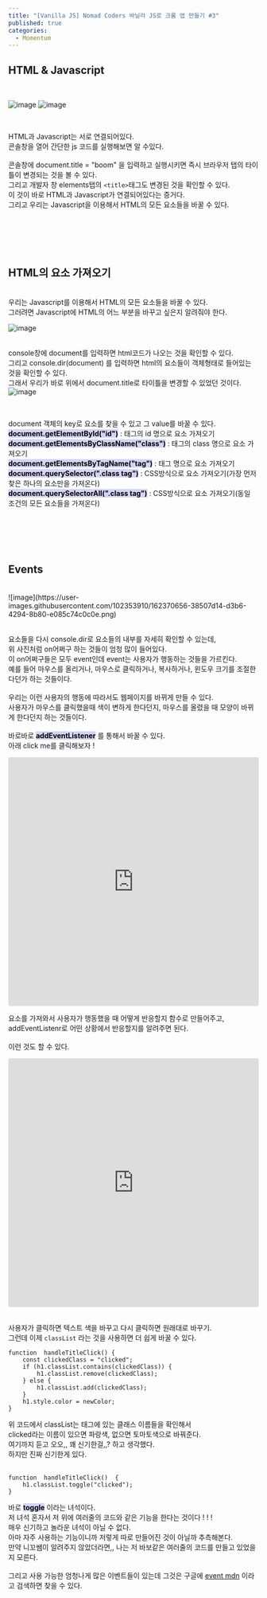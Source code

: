 ```yaml
---
title: "[Vanilla JS] Nomad Coders 바닐라 JS로 크롬 앱 만들기 #3"
published: true
categories:
  - Momentum
---
```


## HTML & Javascript

<br>

![image](https://user-images.githubusercontent.com/102353910/162368600-b8ba29d7-c5bb-4f3d-99e2-9a1e255f778d.png)
![image](https://user-images.githubusercontent.com/102353910/162368740-353f60f0-5870-4a12-9959-66ed20b32b4d.png)

<br>

HTML과 Javascript는 서로 연결되어있다.<br>콘솔창을 열어 간단한 js 코드를 실행해보면 알 수있다. <br><br>콘솔창에 document.title = "boom" 을 입력하고 실행시키면 즉시 브라우저 탭의 타이틀이 변경되는 것을 볼 수 있다.<br>그리고 개발자 창 elements탭의 `<title>`태그도 변경된 것을 확인할 수 있다.<br>이 것이 바로 HTML과 Javascript가 연결되어있다는 증거다.<br>그리고 우리는 Javascript을 이용해서 HTML의 모든 요소들을 바꿀 수 있다.

<br><br><br><br>

## HTML의 요소 가져오기

<br>
우리는 Javascript를 이용해서 HTML의 모든 요소들을 바꿀 수 있다.<br>그러려면 Javascript에 HTML의 어느 부분을 바꾸고 싶은지 알려줘야 한다.<br>

![image](https://user-images.githubusercontent.com/102353910/162367027-c69a9aa0-bb09-430a-b615-0c249889ccad.png)

<br>console창에 document를 입력하면 html코드가 나오는 것을 확인할 수 있다. <br>그리고 console.dir(document) 를 입력하면 html의 요소들이 객체형태로 들어있는 것을 확인할 수 있다. <br>그래서 우리가 바로 위에서 document.title로 타이틀을 변경할 수 있었던 것이다.<br>
![image](https://user-images.githubusercontent.com/102353910/162369124-5e158d47-fc6f-4ed7-9a92-f1fc5ac595f4.png)

<br>

document 객체의 key로 요소를 찾을 수 있고 그 value를 바꿀 수 있다.<br>
**<mark style="background-color: #d4d4f8">document.getElementById("id")</mark>** : 태그의 id 명으로 요소 가져오기<br>
**<mark style="background-color: #d4d4f8">document.getElementsByClassName("class")</mark>** : 태그의 class 명으로 요소 가져오기<br>
**<mark style="background-color: #d4d4f8">document.getElementsByTagName("tag")</mark>** : 태그 명으로 요소 가져오기<br>
**<mark style="background-color: #d4d4f8">document.querySelector(".class tag")</mark>** : CSS방식으로 요소 가져오기(가장 먼저 찾은 하나의 요소만을 가져온다)<br>
**<mark style="background-color: #d4d4f8">document.querySelectorAll(".class tag")</mark>** : CSS방식으로 요소 가져오기(동일 조건의 모든 요소들을 가져온다)<br>

<br><br><br><br>

## Events

<br>
![image](https://user-images.githubusercontent.com/102353910/162370656-38507d14-d3b6-4294-8b80-e085c74c0c0e.png)

<br>요소들을 다시 console.dir로 요소들의 내부를 자세히 확인할 수 있는데, <br>위 사진처럼 on어쩌구 하는 것들이 엄청 많이 들어있다.<br>이 on어쩌구들은 모두 event인데 event는 사용자가 행동하는 것들을 가르킨다. <br>예를 들어 마우스를 올리거나, 마우스로 클릭하거나, 복사하거나, 윈도우 크기를 조절한다던가 하는 것들이다.<br><br>우리는 이런 사용자의 행동에 따라서도 웹페이지를 바뀌게 만들 수 있다.<br>사용자가 마우스를 클릭했을때 색이 변하게 한다던지, 마우스를 올렸을 때 모양이 바뀌게 한다던지 하는 것들이다.<br><br>
바로바로 **<mark style="background-color: #d4d4f8">addEventListener</mark>** 를 통해서 바꿀 수 있다.<br>아래 click me를 클릭해보자 !<br>

<iframe src="https://codesandbox.io/embed/jolly-nash-b6jn5h?autoresize=1&fontsize=14&moduleview=1&theme=dark"
     style="width:100%; height:500px; border:0; border-radius: 4px; overflow:hidden;"
     title="jolly-nash-b6jn5h"
     allow="accelerometer; ambient-light-sensor; camera; encrypted-media; geolocation; gyroscope; hid; microphone; midi; payment; usb; vr; xr-spatial-tracking"
     sandbox="allow-forms allow-modals allow-popups allow-presentation allow-same-origin allow-scripts"
   ></iframe>

<br>

요소를 가져와서 사용자가 행동했을 때 어떻게 반응할지 함수로 만들어주고,<br>addEventListenr로 어떤 상황에서 반응할지를 알려주면 된다.<br><br>이런 것도 할 수 있다.<br>

<iframe src="https://codesandbox.io/embed/charming-dawn-k0kmeb?fontsize=14&hidenavigation=1&theme=dark"
     style="width:100%; height:500px; border:0; border-radius: 4px; overflow:hidden;"
     title="charming-dawn-k0kmeb"
     allow="accelerometer; ambient-light-sensor; camera; encrypted-media; geolocation; gyroscope; hid; microphone; midi; payment; usb; vr; xr-spatial-tracking"
     sandbox="allow-forms allow-modals allow-popups allow-presentation allow-same-origin allow-scripts"
   ></iframe>

<br>사용자가 클릭하면 텍스트 색을 바꾸고 다시 클릭하면 원래대로 바꾸기.<br>그런데 이제 `classList` 라는 것을 사용하면 더 쉽게 바꿀 수 있다.

    function  handleTitleClick() {
        const clickedClass = "clicked";
        if (h1.classList.contains(clickedClass)) {
    	    h1.classList.remove(clickedClass);
        } else {
    	    h1.classList.add(clickedClass);
        }
        h1.style.color = newColor;
    }

위 코드에서 classList는 태그에 있는 클래스 이름들을 확인해서 <br>clicked라는 이름이 있으면 파랑색, 없으면 토마토색으로 바꿔준다.<br>여기까지 듣고 오오,, 꽤 신기한걸,,? 하고 생각했다.<br>하지만 진짜 신기한게 있다.<br><br>

    function  handleTitleClick()  {
        h1.classList.toggle("clicked");
    }

바로 **<mark style="background-color: #d4d4f8">toggle</mark>** 이라는 녀석이다. <br>저 녀석 혼자서 저 위에 여러줄의 코드와 같은 기능을 한다는 것이다 ! ! !<br>매우 신기하고 놀라운 녀석이 아닐 수 없다.<br>아마 자주 사용하는 기능이니까 저렇게 따로 만들어진 것이 아닐까 추측해본다.<br>만약 니꼬쌤이 알려주지 않았더라면,, 나는 저 바보같은 여러줄의 코드를 만들고 있었을지 모른다.
<br><br>그리고 사용 가능한 엄청나게 많은 이벤트들이 있는데 그것은 구글에 [event mdn](https://developer.mozilla.org/ko/docs/Web/Events) 이라고 검색하면 찾을 수 있다.

<br><br><br><br>
